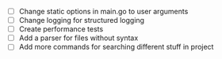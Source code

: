 - [ ] Change static options in main.go to user arguments
- [ ] Change logging for structured logging
- [ ] Create performance tests
- [ ] Add a parser for files without syntax
- [ ] Add more commands for searching different stuff in project
